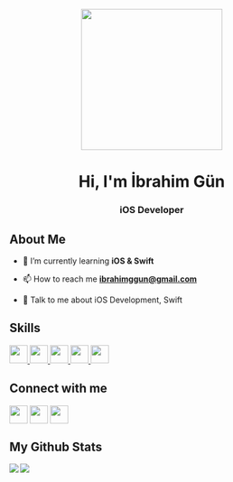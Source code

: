<br>
<div align="center"><img width="250px"src="https://i.hizliresim.com/qdhztr5.png"></div>
<h1 align="center">Hi, I'm İbrahim Gün</h1>
<h3 align="center">iOS Developer</h3>


<h2> About Me </h2>







- 🌱 I’m currently learning **iOS & Swift**

- 📫 How to reach me **ibrahimggun@gmail.com**

- 💬  Talk to me about iOS Development, Swift 

<h2> Skills </h2>
<a href= https://github.com/ibrahimgun?tab=repositories&q=&type=&language=swift&sort= > <img width ='32px' src ='https://raw.githubusercontent.com/rahulbanerjee26/githubAboutMeGenerator/main/icons/swift.svg'> </a>
<a href= https://github.com/ibrahimgun?tab=repositories&q=&type=&language=javascript&sort= > <img width ='32px' src ='https://raw.githubusercontent.com/rahulbanerjee26/githubAboutMeGenerator/main/icons/javascript.svg'> </a>
<a href= https://github.com/ibrahimgun?tab=repositories&q=&type=&language=vuejs&sort= > <img width ='32px' src ='https://raw.githubusercontent.com/rahulbanerjee26/githubAboutMeGenerator/main/icons/vuejs.svg'> </a>
<a href= https://developer.apple.com/xcode/ > <img width ='32px' src ='https://upload.wikimedia.org/wikipedia/it/7/7b/Icona_Xcode.png'> </a>
<a href= https://www.apple.com/tr/ios/ios-15/ > <img width ='32px' src ='https://play-lh.googleusercontent.com/AfLuBnIuEwez08qrJ_AIZbWD9HIKd9dRgu9r0dNyZ6uqOETfAwsylebzqxol2LxDom2K'> </a>



<h2> Connect with me  </h2>

<a href = 'https://www.twitter.com/ibogun7'> <img width = '32px' align= 'center' src="https://raw.githubusercontent.com/rahulbanerjee26/githubAboutMeGenerator/main/icons/twitter.svg"/></a> 
<a href = 'https://www.github.com/ibrahimgun'> <img width = '32px' align= 'center' src="https://raw.githubusercontent.com/rahulbanerjee26/githubAboutMeGenerator/main/icons/github.svg"/></a> 
<a href = 'https://www.linkedin.com/in/ibrahimgun'> <img width = '32px' align= 'center' src="https://raw.githubusercontent.com/rahulbanerjee26/githubAboutMeGenerator/main/icons/linked-in-alt.svg"/></a> 



<h2> My Github Stats  </h2>

<a href="https://github.com/anuraghazra/github-readme-stats">
<img align="left" src="https://github-readme-stats.vercel.app/api?username=ibrahimgun&count_private=true&show_icons=true&theme=dracula" />
</a>
<a href="https://github.com/anuraghazra/convoychat">
<img align="center" src="https://github-readme-stats.vercel.app/api/top-langs/?username=ibrahimgun&theme=dracula" />
</a>




